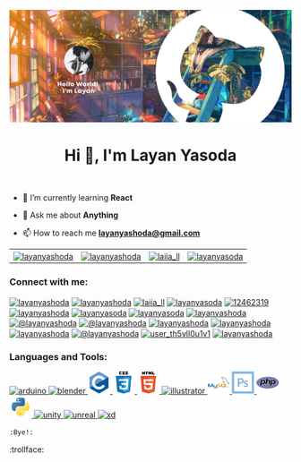 ![MasterHead](bannermynew.jpg)
<h1 align="center">Hi 👋, I'm Layan Yasoda</h1>
<br>

- 🌱 I’m currently learning **React**

- 💬 Ask me about **Anything**

- 📫 How to reach me **layanyashoda@gmail.com**

|    |     |    |     |
| ------ | ------ | ------ | ------ |
|<a href="https://codepen.io/layanyashoda" target="blank"><img align="center" src="https://raw.githubusercontent.com/rahuldkjain/github-profile-readme-generator/master/src/images/icons/Social/codepen.svg" alt="layanyashoda" height="30" width="40" /></a> | <a href="https://dev.to/layanyashoda" target="blank"><img align="center" src="https://raw.githubusercontent.com/rahuldkjain/github-profile-readme-generator/master/src/images/icons/Social/devto.svg" alt="layanyashoda" height="30" width="40" /></a>|<a href="https://twitter.com/laiia_ll" target="blank"><img align="center" src="https://raw.githubusercontent.com/rahuldkjain/github-profile-readme-generator/master/src/images/icons/Social/twitter.svg" alt="laiia_ll" height="30" width="40" /></a>|<a href="https://linkedin.com/in/layanyasoda" target="blank"><img align="center" src="https://raw.githubusercontent.com/rahuldkjain/github-profile-readme-generator/master/src/images/icons/Social/linked-in-alt.svg" alt="layanyasoda" height="30" width="40" /></a>|

<h3 align="left">Connect with me:</h3>
<p align="left">
<a href="https://codepen.io/layanyashoda" target="blank"><img align="center" src="https://raw.githubusercontent.com/rahuldkjain/github-profile-readme-generator/master/src/images/icons/Social/codepen.svg" alt="layanyashoda" height="30" width="40" /></a>
<a href="https://dev.to/layanyashoda" target="blank"><img align="center" src="https://raw.githubusercontent.com/rahuldkjain/github-profile-readme-generator/master/src/images/icons/Social/devto.svg" alt="layanyashoda" height="30" width="40" /></a>
<a href="https://twitter.com/laiia_ll" target="blank"><img align="center" src="https://raw.githubusercontent.com/rahuldkjain/github-profile-readme-generator/master/src/images/icons/Social/twitter.svg" alt="laiia_ll" height="30" width="40" /></a>
<a href="https://linkedin.com/in/layanyasoda" target="blank"><img align="center" src="https://raw.githubusercontent.com/rahuldkjain/github-profile-readme-generator/master/src/images/icons/Social/linked-in-alt.svg" alt="layanyasoda" height="30" width="40" /></a>
<a href="https://stackoverflow.com/users/12462319" target="blank"><img align="center" src="https://raw.githubusercontent.com/rahuldkjain/github-profile-readme-generator/master/src/images/icons/Social/stack-overflow.svg" alt="12462319" height="30" width="40" /></a>
<a href="https://codesandbox.com/layanyashoda" target="blank"><img align="center" src="https://raw.githubusercontent.com/rahuldkjain/github-profile-readme-generator/master/src/images/icons/Social/codesandbox.svg" alt="layanyashoda" height="30" width="40" /></a>
<a href="https://kaggle.com/layanyasoda" target="blank"><img align="center" src="https://raw.githubusercontent.com/rahuldkjain/github-profile-readme-generator/master/src/images/icons/Social/kaggle.svg" alt="layanyasoda" height="30" width="40" /></a>
<a href="https://dribbble.com/layanyasoda" target="blank"><img align="center" src="https://raw.githubusercontent.com/rahuldkjain/github-profile-readme-generator/master/src/images/icons/Social/dribbble.svg" alt="layanyasoda" height="30" width="40" /></a>
<a href="https://www.behance.net/layanyashoda" target="blank"><img align="center" src="https://raw.githubusercontent.com/rahuldkjain/github-profile-readme-generator/master/src/images/icons/Social/behance.svg" alt="layanyashoda" height="30" width="40" /></a>
<a href="https://hashnode.com/@layanyashoda" target="blank"><img align="center" src="https://raw.githubusercontent.com/rahuldkjain/github-profile-readme-generator/master/src/images/icons/Social/hashnode.svg" alt="@layanyashoda" height="30" width="40" /></a>
<a href="https://medium.com/@layanyashoda" target="blank"><img align="center" src="https://raw.githubusercontent.com/rahuldkjain/github-profile-readme-generator/master/src/images/icons/Social/medium.svg" alt="@layanyashoda" height="30" width="40" /></a>
<a href="https://www.codechef.com/users/layanyashoda" target="blank"><img align="center" src="https://cdn.jsdelivr.net/npm/simple-icons@3.1.0/icons/codechef.svg" alt="layanyashoda" height="30" width="40" /></a>
<a href="https://www.hackerrank.com/layanyashoda" target="blank"><img align="center" src="https://raw.githubusercontent.com/rahuldkjain/github-profile-readme-generator/master/src/images/icons/Social/hackerrank.svg" alt="layanyashoda" height="30" width="40" /></a>
<a href="https://www.leetcode.com/layanyashoda" target="blank"><img align="center" src="https://raw.githubusercontent.com/rahuldkjain/github-profile-readme-generator/master/src/images/icons/Social/leet-code.svg" alt="layanyashoda" height="30" width="40" /></a>
<a href="https://www.hackerearth.com/@layanyashoda" target="blank"><img align="center" src="https://raw.githubusercontent.com/rahuldkjain/github-profile-readme-generator/master/src/images/icons/Social/hackerearth.svg" alt="@layanyashoda" height="30" width="40" /></a>
<a href="https://auth.geeksforgeeks.org/user/user_th5vll0u1v1" target="blank"><img align="center" src="https://raw.githubusercontent.com/rahuldkjain/github-profile-readme-generator/master/src/images/icons/Social/geeks-for-geeks.svg" alt="user_th5vll0u1v1" height="30" width="40" /></a>
<a href="https://www.topcoder.com/members/layanyashoda" target="blank"><img align="center" src="https://raw.githubusercontent.com/rahuldkjain/github-profile-readme-generator/master/src/images/icons/Social/topcoder.svg" alt="layanyashoda" height="30" width="40" /></a>
</p>

<h3 align="left">Languages and Tools:</h3>
<p align="left"> <a href="https://www.arduino.cc/" target="_blank" rel="noreferrer"> <img src="https://cdn.worldvectorlogo.com/logos/arduino-1.svg" alt="arduino" width="40" height="40"/> </a> <a href="https://www.blender.org/" target="_blank" rel="noreferrer"> <img src="https://download.blender.org/branding/community/blender_community_badge_white.svg" alt="blender" width="40" height="40"/> </a> <a href="https://www.cprogramming.com/" target="_blank" rel="noreferrer"> <img src="https://raw.githubusercontent.com/devicons/devicon/master/icons/c/c-original.svg" alt="c" width="40" height="40"/> </a> <a href="https://www.w3schools.com/css/" target="_blank" rel="noreferrer"> <img src="https://raw.githubusercontent.com/devicons/devicon/master/icons/css3/css3-original-wordmark.svg" alt="css3" width="40" height="40"/> </a> <a href="https://www.w3.org/html/" target="_blank" rel="noreferrer"> <img src="https://raw.githubusercontent.com/devicons/devicon/master/icons/html5/html5-original-wordmark.svg" alt="html5" width="40" height="40"/> </a> <a href="https://www.adobe.com/in/products/illustrator.html" target="_blank" rel="noreferrer"> <img src="https://www.vectorlogo.zone/logos/adobe_illustrator/adobe_illustrator-icon.svg" alt="illustrator" width="40" height="40"/> </a> <a href="https://www.mysql.com/" target="_blank" rel="noreferrer"> <img src="https://raw.githubusercontent.com/devicons/devicon/master/icons/mysql/mysql-original-wordmark.svg" alt="mysql" width="40" height="40"/> </a> <a href="https://www.photoshop.com/en" target="_blank" rel="noreferrer"> <img src="https://raw.githubusercontent.com/devicons/devicon/master/icons/photoshop/photoshop-line.svg" alt="photoshop" width="40" height="40"/> </a> <a href="https://www.php.net" target="_blank" rel="noreferrer"> <img src="https://raw.githubusercontent.com/devicons/devicon/master/icons/php/php-original.svg" alt="php" width="40" height="40"/> </a> <a href="https://www.python.org" target="_blank" rel="noreferrer"> <img src="https://raw.githubusercontent.com/devicons/devicon/master/icons/python/python-original.svg" alt="python" width="40" height="40"/> </a> <a href="https://unity.com/" target="_blank" rel="noreferrer"> <img src="https://www.vectorlogo.zone/logos/unity3d/unity3d-icon.svg" alt="unity" width="40" height="40"/> </a> <a href="https://unrealengine.com/" target="_blank" rel="noreferrer"> <img src="https://raw.githubusercontent.com/kenangundogan/fontisto/036b7eca71aab1bef8e6a0518f7329f13ed62f6b/icons/svg/brand/unreal-engine.svg" alt="unreal" width="40" height="40"/> </a> <a href="https://www.adobe.com/products/xd.html" target="_blank" rel="noreferrer"> <img src="https://cdn.worldvectorlogo.com/logos/adobe-xd.svg" alt="xd" width="40" height="40"/> </a> </p>

```sh
:Bye!:
```
:trollface:

